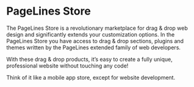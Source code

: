 # PageLines Store #

The PageLines Store is a revolutionary marketplace for drag & drop web design and significantly extends your customization options. In the PageLines Store you have access to drag & drop sections, plugins and themes written by the PageLines extended family of web developers.

With these drag & drop products, it’s easy to create a fully unique, professional website without touching any code!

Think of it like a mobile app store, except for website development.